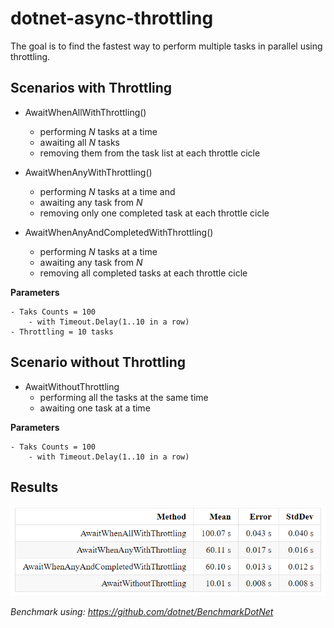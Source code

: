 # dotnet-async-throttling

The goal is to find the fastest way to perform multiple tasks in parallel using throttling.

## Scenarios with Throttling

- AwaitWhenAllWithThrottling() 
    - performing *N* tasks at a time 
    - awaiting all *N* tasks
    - removing them from the task list at each throttle cicle

- AwaitWhenAnyWithThrottling() 
    - performing *N* tasks at a time and 
    - awaiting any task from *N*
    - removing only one completed task at each throttle cicle

- AwaitWhenAnyAndCompletedWithThrottling() 
    - performing *N* tasks at a time
    - awaiting any task from *N*
    - removing all completed tasks at each throttle cicle

**Parameters**

```
- Taks Counts = 100
    - with Timeout.Delay(1..10 in a row)
- Throttling = 10 tasks  
```

## Scenario without Throttling

- AwaitWithoutThrottling 
    - performing all the tasks at the same time 
    - awaiting one task at a time

**Parameters**

```
- Taks Counts = 100
    - with Timeout.Delay(1..10 in a row)
```
## Results

![alt text](results/result.png)

*Benchmark using: https://github.com/dotnet/BenchmarkDotNet*